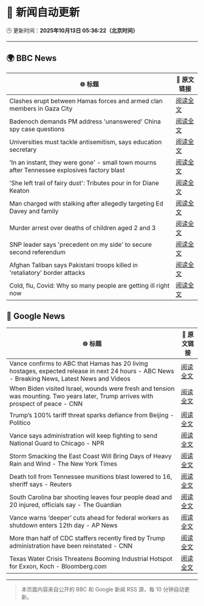 # 🧠 新闻自动更新

🕒 更新时间：**2025年10月13日 05:36:22（北京时间）**

---

## 🌍 BBC News

| 🌐 标题 | 🔗 原文链接 |
|--------|-------------|
| Clashes erupt between Hamas forces and armed clan members in Gaza City | [阅读全文](https://www.bbc.com/news/articles/cg5e551j593o?at_medium=RSS&at_campaign=rss) |
| Badenoch demands PM address 'unanswered' China spy case questions | [阅读全文](https://www.bbc.com/news/articles/cg424d712q7o?at_medium=RSS&at_campaign=rss) |
| Universities must tackle antisemitism, says education secretary | [阅读全文](https://www.bbc.com/news/articles/cly9y7gg6eqo?at_medium=RSS&at_campaign=rss) |
| 'In an instant, they were gone' - small town mourns after Tennessee explosives factory blast | [阅读全文](https://www.bbc.com/news/articles/cwy8y0rnw2eo?at_medium=RSS&at_campaign=rss) |
| 'She left trail of fairy dust': Tributes pour in for Diane Keaton | [阅读全文](https://www.bbc.com/news/articles/cr5q5rp4r64o?at_medium=RSS&at_campaign=rss) |
| Man charged with stalking after allegedly targeting Ed Davey and family | [阅读全文](https://www.bbc.com/news/articles/c77d702znm4o?at_medium=RSS&at_campaign=rss) |
| Murder arrest over deaths of children aged 2 and 3 | [阅读全文](https://www.bbc.com/news/articles/c78n8y3mlxko?at_medium=RSS&at_campaign=rss) |
| SNP leader says 'precedent on my side' to secure second referendum | [阅读全文](https://www.bbc.com/news/articles/cg424dk03x9o?at_medium=RSS&at_campaign=rss) |
| Afghan Taliban says Pakistani troops killed in 'retaliatory' border attacks | [阅读全文](https://www.bbc.com/news/articles/cgmzmn4971zo?at_medium=RSS&at_campaign=rss) |
| Cold, flu, Covid: Why so many people are getting ill right now | [阅读全文](https://www.bbc.com/news/articles/c1jz608l9l4o?at_medium=RSS&at_campaign=rss) |

## 📰 Google News

| 🌐 标题 | 🔗 原文链接 |
|--------|-------------|
| Vance confirms to ABC that Hamas has 20 living hostages, expected release in next 24 hours - ABC News - Breaking News, Latest News and Videos | [阅读全文](https://news.google.com/rss/articles/CBMipgFBVV95cUxOUVNfREF2TmQ5V2ZZWVhNMTlLdnNkaHNJT25CZjNyVEJkRmdQZDAtX3NLcHVwRXdzZ2hyUlBsZy13T3ppTFZKcThIbldMOFZ3QkllcWJLSEM4bUdONkwyajNUX1lxWUlUTWVtSkpIdTVheXd4TV95c3RjdlpCaTRNYml2UUpaVEFYNnl5c1YyV0hXd2ZnWkdVS3RlU29UUkNWWVVlalBB0gGrAUFVX3lxTE8weGRteWdKZ2NiTWZrd19BZkZ5R0V4MGNRVEVaV05Yd2NMYnhrTXVkOXFOVTBBLTFWLUNlTnNQYmR3SC1SX2pUSEk3aTZ0ZGl5d2ZXRllTYmo4SVEwc0g5UjVWcmJCNW1uNTlmVTd6TWt3OWNwdmktSmw4SFRzTjlGaGFhUndWd3lVaF9UNW53MW9NcVBqRjlBaXBLM28yb1R0OE01ODhDLVl1Zw?oc=5) |
| When Biden visited Israel, wounds were fresh and tension was mounting. Two years later, Trump arrives with prospect of peace - CNN | [阅读全文](https://news.google.com/rss/articles/CBMiaEFVX3lxTFBmQV9NYmVzeU1pWm0weFBWQVRkS0hWZHZqQ0Qxd1g0Q1dJTlJEcEpKNHBGbU1SV01YNGs4TjV0bmlscGQ0b0pGLWhDZnhRdFRTV2FrZmxsMHpRTGc4cUszcVl3ZEdSUzBT?oc=5) |
| Trump’s 100% tariff threat sparks defiance from Beijing - Politico | [阅读全文](https://news.google.com/rss/articles/CBMiiAFBVV95cUxOT1hweTJ1V25qZWROZWtSbUtCTmlsT0lKMlBHTWlZN3JFUUZCU1hLN1VrdzBvZHlnWVpjakM2SHNnQzhXR0ZLY2JzYkR0VUpNcDB4VFlkU25uM0hrYW0yemZ2QWV0MWZFU0VzVGVpNDBiZF9GQXFqd2VTLUJFWmlqd1U4cUpWa1F6?oc=5) |
| Vance says administration will keep fighting to send National Guard to Chicago - NPR | [阅读全文](https://news.google.com/rss/articles/CBMiqwFBVV95cUxON0R2d0VkNmFSeGRvc2lqb3ZBSlhQcU5ycU84NWM4SFBKV1RzNE5zUi1PVDA2M2piWVhoQ3Y4MXF2al9NQmpUYm5WSXBaaHF4RmFMNW9HMmJwcnp2bEpNM0dYTm1pUzB6YWlISnZxVGQyZms1OHhOYktoXzJyTUhOV2tpUlhac29WWFBSNVNPcmdHdVQ2d1ktT1NkM29tSGFXcThJWWI4bUppUmM?oc=5) |
| Storm Smacking the East Coast Will Bring Days of Heavy Rain and Wind - The New York Times | [阅读全文](https://news.google.com/rss/articles/CBMif0FVX3lxTE81Y1JIRGhiVTVWVjFpZ2pjZWhxZGdJSlp2X2xQWnEyaE42Q0NwbERVM2YxYUdrV3A2aFBpb0JCSEJ6VGhDTWNKX1J0eHdvb0c5aldmQ09Eel9NOEtNeFZKUVBJalRmYUZkNGJWaGFIc2dhdWhxUVlnRGg0QVYzQ00?oc=5) |
| Death toll from Tennessee munitions blast lowered to 16, sheriff says - Reuters | [阅读全文](https://news.google.com/rss/articles/CBMiuAFBVV95cUxNTnpscDVGWm43ZlVWNjhWS3JJc1lKcWZYamlWR0VCRGVhLUNpSm5adkVTLVFFcW5aX0Q0Yk8xeU9VZDN2NmVLUGM2MktVWi1kd1FKeXpFVGhTTjRTZTVnUUR6QnBXR1h5WlBOaU5mQXlZcUJYMURfczd0SXF5TFllRUlYUjB0c3NzN2VxdEtCUkd0RVZreUtaZlJXc0JWb0xlU2NIUlR2ZFNudmt6YWJ2czdieGZxN3FV?oc=5) |
| South Carolina bar shooting leaves four people dead and 20 injured, officials say - The Guardian | [阅读全文](https://news.google.com/rss/articles/CBMigAFBVV95cUxOSjM4bG4wRXI3dzVWeFdsMFRQRVo4RHRkcDZ1SFNfS2tnYWE3YTI4M2xfTjNZdHZGYTJZVHZkRHFYbXpudjM5UEdobXdvTUY3ZEo2QzVnS09OX3AtQVpaS3NOUjIySzN3QndrdEtxQ0VSOEVFazBHZ0pBeVZCeUFzZA?oc=5) |
| Vance warns ‘deeper’ cuts ahead for federal workers as shutdown enters 12th day - AP News | [阅读全文](https://news.google.com/rss/articles/CBMitgFBVV95cUxOWXVHTzdQaGlyUDdod0dGS0NCRlJyY3dTTkpnSXUwdHp2SkRjNmtEcTBleDNNaXJtOTc4N3FSYUUtZDdRSXVJdjg1bkNBQlRlSjBiajBncEZDbk9Yakg2VHNRWktVMFc4ckl5RkU5Tnd6SUtSbWFlbVhBSTlHTmZ6aExUZkpuUkJFYkZmZHJKWmp1U1BuS1IydkVMclFzZ1c5NlNMcEJuSWhKN1VJc3lIcHFsMGpOdw?oc=5) |
| More than half of CDC staffers recently fired by Trump administration have been reinstated - CNN | [阅读全文](https://news.google.com/rss/articles/CBMidkFVX3lxTFBJMi1ubTJUSERUcV82eFBEeWJNWVFiY0R0NVU2WkhNaTV1Q3dzNUptcnlVbHR3QmFnLTdTN3YwcUc4QUpwaXlNcDdkbVdLZWxKbnVpT19FNG4yR2FsLUZMNkFBdS11ekNLVldFZjNmdEJjOE1SN1E?oc=5) |
| Texas Water Crisis Threatens Booming Industrial Hotspot for Exxon, Koch - Bloomberg.com | [阅读全文](https://news.google.com/rss/articles/CBMivgFBVV95cUxOaVIwTjJ5MzhveGVIV1BYRUUzdDlHVEJNT2R4QU5aZF9TYmVTemF1aERlT3NDX1hvZUxqT0dMT1ZGWVdyMW54YzlEc1JMV2hvNUtOdVAwZmNkdkxOUzZvQ0dMWHhjNGx4ZVRHMVY2NlVBNEtORDFuQ3J5dlRjNFNzUjFmM1BaZGhIeTltWTZuUEp0MFNoWm9oQndGMDF1VDZYVTB2UVRReHhkZDR2TXU1QnVVYWVOUUtaWFdaYmdB?oc=5) |

---
> 本页面内容来自公开的 BBC 和 Google 新闻 RSS 源，每 10 分钟自动更新。